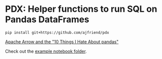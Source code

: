# PDX: Helper functions to run SQL on Pandas DataFrames

```shell
pip install git+https://github.com/ajfriend/pdx
```

[Apache Arrow and the "10 Things I Hate About pandas"](https://wesmckinney.com/blog/apache-arrow-pandas-internals/)

Check out the [example notebook folder](notebooks).
